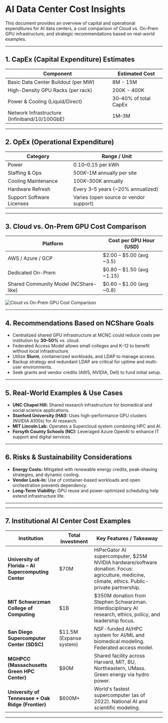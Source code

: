 
# AI Data Center Cost Insights

This document provides an overview of capital and operational expenditures for AI data centers, a cost comparison of Cloud vs. On-Prem GPU infrastructure, and strategic recommendations based on real-world examples.

---

## 1. CapEx (Capital Expenditure) Estimates

| Component                               | Estimated Cost        |
|-----------------------------------------|-----------------------|
| Basic Data Center Buildout (per MW)     | 8M - 15M              |
| High-Density GPU Racks (per rack)       | 200K - 400K           |
| Power & Cooling (Liquid/Direct)         | 30–40% of total CapEx |
| Network Infrastructure (Infiniband/10/100GbE) | 1M–3M           |

---

## 2. OpEx (Operational Expenditure)

| Category               | Range / Unit                         |
|------------------------|--------------------------------------|
| Power                  | $0.10–$0.15 per kWh                  |
| Staffing & Ops         | $500K–$1M annually per site          |
| Cooling Maintenance    | $100K–$300K annually                 |
| Hardware Refresh       | Every 3–5 years (~20% annualized)    |
| Support Software Licenses | Varies (open source or vendor support) |

---

## 3. Cloud vs. On-Prem GPU Cost Comparison

| Platform                         | Cost per GPU Hour (USD) |
|---------------------------------|--------------------------|
| AWS / Azure / GCP               | $2.00 – $5.00 (avg ~3.5) |
| Dedicated On-Prem               | $0.80 – $1.50 (avg ~1.15)|
| Shared Community Model (NCShare-like) | $0.60 – $1.00 (avg ~0.8) |

![Cloud vs On-Prem GPU Cost Comparison](cloud_vs_onprem_cost.png)

---

## 4. Recommendations Based on NCShare Goals
- Centralized shared GPU infrastructure at MCNC could reduce costs per institution by **30–50%** vs. cloud.
- Federated Access Model allows small colleges and K–12 to benefit without local infrastructure.
- Utilize **Slurm**, containerized workloads, and LDAP to manage access.
- Backup strategy and redundant LDAP are critical for uptime and multi-user environments.
- Seek grants and vendor credits (AWS, NVIDIA, Dell) to fund initial setup.

---

## 5. Real-World Examples & Use Cases
- **UNC Chapel Hill:** Shared research infrastructure for biomedical and social science applications.
- **Stanford University (HAI):** Uses high-performance GPU clusters (NVIDIA A100s) for AI research.
- **MIT Lincoln Lab:** Operates a Supercloud system combining HPC and AI.
- **Forsyth County Schools (NC):** Leveraged Azure OpenAI to enhance IT support and digital services.

---

## 6. Risks & Sustainability Considerations
- **Energy Costs:** Mitigated with renewable energy credits, peak-shaving strategies, and dynamic cooling.
- **Vendor Lock-In:** Use of container-based workloads and open orchestration prevents dependency.
- **Long-Term Viability:** GPU reuse and power-optimized scheduling help extend infrastructure life.

---

---

## 7. Institutional AI Center Cost Examples

| Institution                                   | Total Investment | Key Features / Takeaway |
|-----------------------------------------------|-----------------|-------------------------|
| **University of Florida – AI Supercomputing Center** | $70M            | HiPerGator AI supercomputer, $25M NVIDIA hardware/software donation. Focus: agriculture, medicine, climate, ethics. Public-private partnership. |
| **MIT Schwarzman College of Computing**       | $1B             | $350M donation from Stephen Schwarzman. Interdisciplinary AI research, ethics, policy, and leadership focus. |
| **San Diego Supercomputer Center (SDSC)**     | $11.5M (Expanse system) | NSF-funded AI/HPC system for AI/ML and biomedical modeling. Federated access model. |
| **MGHPCC (Massachusetts Green HPC Center)**   | $90M            | Shared facility across Harvard, MIT, BU, Northeastern, UMass. Green energy via hydro power. |
| **University of Tennessee + Oak Ridge (Frontier)** | $600M+          | World's fastest supercomputer (as of 2022). National AI and scientific modeling. |

---
